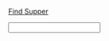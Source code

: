 <p>
	<a class="btn btn-default" data-toggle="collapse" href="#find-supper">
    <small class="glyphicon glyphicon-search"> </small>
    Find Supper <span class="caret"></span>
  </a>
</p>
 		
<div id="find-supper" class="collapse">
	<input type="text" class="form-control find-supper" placeholder="" />
</div>

